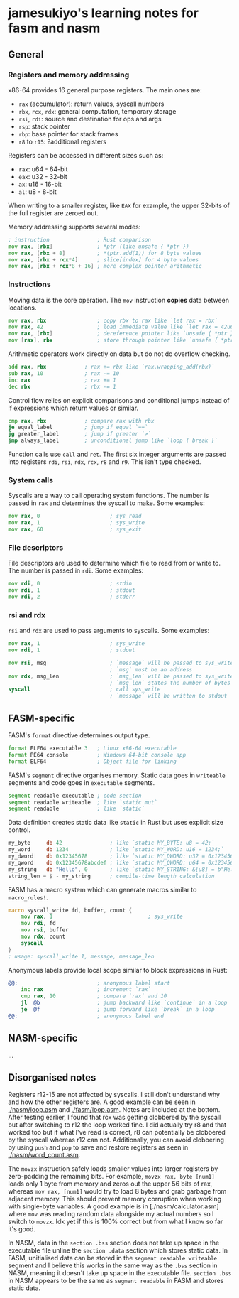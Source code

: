 # jamesukiyo's learning notes for fasm and nasm

## General

### Registers and memory addressing

x86-64 provides 16 general purpose registers. The main ones are:
- `rax` (accumulator):  return values, syscall numbers
- `rbx`, `rcx`, `rdx`:  general computation, temporary storage
- `rsi`, `rdi`:         source and destination for ops and args
- `rsp`:                stack pointer
- `rbp`:                base pointer for stack frames
- `r8` to `r15`:        ?additional registers

Registers can be accessed in different sizes such as:
- `rax`:  u64 - 64-bit
- `eax`:  u32 - 32-bit
- `ax`:   u16 - 16-bit
- `al`:    u8 -  8-bit

When writing to a smaller register, like `EAX` for example, the upper 32-bits 
of the full register are zeroed out.

Memory addressing supports several modes:
```asm
; instruction               ; Rust comparison
mov rax, [rbx]              ; *ptr (like unsafe { *ptr })
mov rax, [rbx + 8]          ; *(ptr.add(1)) for 8 byte values
mov rax, [rbx + rcx*4]      ; slice[index] for 4 byte values
mov rax, [rbx + rcx*8 + 16] ; more complex pointer arithmetic
```

### Instructions

Moving data is the core operation. The `mov` instruction **copies** data between
locations.
```asm
mov rax, rbx                ; copy rbx to rax like `let rax = rbx`
mov rax, 42                 ; load immediate value like `let rax = 42u64`
mov rax, [rbx]              ; dereference pointer like `unsafe { *ptr }`
mov [rax], rbx              ; store through pointer like `unsafe { *ptr = val }`
```

Arithmetic operators work directly on data but do not do overflow checking.
```asm
add rax, rbx            ; rax += rbx like `rax.wrapping_add(rbx)`
sub rax, 10             ; rax -= 10
inc rax                 ; rax += 1
dec rbx                 ; rbx -= 1
```

Control flow relies on explicit comparisons and conditional jumps instead of
if expressions which return values or similar.
```asm
cmp rax, rbx            ; compare rax with rbx
je equal_label          ; jump if equal `==`
jg greater_label        ; jump if greater `>`
jmp always_label        ; unconditional jump like `loop { break }`
```

Function calls use `call` and `ret`. The first six integer arguments are passed
into registers `rdi`, `rsi`, `rdx`, `rcx`, `r8` and `r9`. This isn't type
checked.

### System calls

Syscalls are a way to call operating system functions. The number is passed in
`rax` and determines the syscall to make. Some examples:
```asm
mov rax, 0                      ; sys_read
mov rax, 1                      ; sys_write
mov rax, 60                     ; sys_exit
```

### File descriptors

File descriptors are used to determine which file to read from or write to. The
number is passed in `rdi`. Some examples:
```asm
mov rdi, 0                      ; stdin
mov rdi, 1                      ; stdout
mov rdi, 2                      ; stderr
```

### rsi and rdx

`rsi` and `rdx` are used to pass arguments to syscalls. Some examples:
```asm
mov rax, 1                      ; sys_write
mov rdi, 1                      ; stdout

mov rsi, msg                    ; `message` will be passed to sys_write
                                ; `msg` must be an address
mov rdx, msg_len                ; `msg_len` will be passed to sys_write
                                ; `msg_len` states the number of bytes
syscall                         ; call sys_write
                                ; `message` will be written to stdout
```

## FASM-specific

FASM's `format` directive determines output type.
```asm
format ELF64 executable 3   ; Linux x86-64 executable
format PE64 console         ; Windows 64-bit console app
format ELF64                ; Object file for linking
```

FASM's `segment` directive organises memory. Static data goes in `writeable`
segments and code goes in `executable` segments.
```asm
segment readable executable ; code section
segment readable writeable  ; like `static mut`
segment readable            ; like `static`
```

Data definition creates static data like `static` in Rust but uses explicit size
control.
```asm
my_byte     db 42               ; like `static MY_BYTE: u8 = 42;`
my_word     db 1234             ; like `static MY_WORD: u16 = 1234;`
my_dword    db 0x12345678       ; like `static MY_DWORD: u32 = 0x12345678;`
my_qword    db 0x12345678abcdef ; like `static MY_QWORD: u64 = 0x12345678abcdef;`
my_string   db "Hello", 0       ; like `static MY_STRING: &[u8] = b"Hello\0";`
string_len = $ - my_string      ; compile-time length calculation
```

FASM has a macro system which can generate macros similar to `macro_rules!`.
```asm
macro syscall_write fd, buffer, count {
    mov rax, 1                              ; sys_write
    mov rdi, fd
    mov rsi, buffer
    mov rdx, count
    syscall
}
; usage: syscall_write 1, message, message_len
```

Anonymous labels provide local scope similar to block expressions in Rust:
```asm
@@:                         ; anonymous label start
    inc rax                 ; increment `rax`
    cmp rax, 10             ; compare `rax` and 10
    jl  @b                  ; jump backward like `continue` in a loop
    je  @f                  ; jump forward like `break` in a loop
@@:                         ; anonymous label end
```

## NASM-specific

...

## Disorganised notes

Registers r12-15 are not affected by syscalls. I still don't understand why
and how the other registers are. A good example can be seen in
[./nasm/loop.asm](./nasm/loop.asm) and [./fasm/loop.asm](./fasm/loop.asm). Notes
are included at the bottom. After testing earlier, I found that rcx was getting
clobbered by the syscall but after switching to r12 the loop worked fine. I did
actually try r8 and that worked too but if what I've read is correct, r8 can
potentially be clobbered by the syscall whereas r12 can not. Additionally, you
can avoid clobbering by using `push` and `pop` to save and restore registers as
seen in [./nasm/word_count.asm](./nasm/word_count.asm).

The `movzx` instruction safely loads smaller values into larger registers by
zero-padding the remaining bits. For example, `movzx rax, byte [num1]` loads
only 1 byte from memory and zeros out the upper 56 bits of rax, whereas `mov
rax, [num1]` would try to load 8 bytes and grab garbage from adjacent memory.
This should prevent memory corruption when working with single-byte variables. 
A good example is in [./nasm/calculator.asm] where `mov` was reading random data
alongside my actual numbers so I switch to `movzx`. Idk yet if this is 100%
correct but from what I know so far it's good.

In NASM, data in the `section .bss` section does not take up space in the 
executable file unline the `section .data` section which stores static data. 
In FASM, unitialised data can be stored in the `segment readable writeable` 
segment and I believe this works in the same way as the `.bss` section in NASM,
meaning it doesn't take up space in the executable file. `section .bss` in NASM
appears to be the same as `segment readable` in FASM and stores static data.

